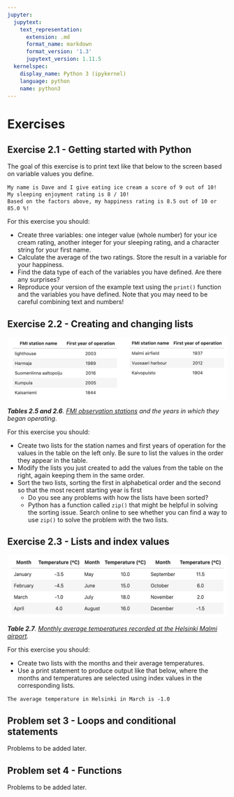 ```yaml
---
jupyter:
  jupytext:
    text_representation:
      extension: .md
      format_name: markdown
      format_version: '1.3'
      jupytext_version: 1.11.5
  kernelspec:
    display_name: Python 3 (ipykernel)
    language: python
    name: python3
---
```


# Exercises


## Exercise 2.1 - Getting started with Python

The goal of this exercise is to print text like that below to the screen based on variable values you define.

```
My name is Dave and I give eating ice cream a score of 9 out of 10!
My sleeping enjoyment rating is 8 / 10!
Based on the factors above, my happiness rating is 8.5 out of 10 or 85.0 %!
```
For this exercise you should:

- Create three variables: one integer value (whole number) for your ice cream rating, another integer for your sleeping rating, and a character string for your first name. 
- Calculate the average of the two ratings. Store the result in a variable for your happiness.
- Find the data type of each of the variables you have defined. Are there any surprises?
- Reproduce your version of the example text using the `print()` function and the variables you have defined. Note that you may need to be careful combining text and numbers!


## Exercise 2.2 - Creating and changing lists

![_**Tables 2.5 and 2.6**. [FMI observation stations](http://en.ilmatieteenlaitos.fi/observation-stations) and the years in which they began operating_.](../img/exercise-2.2-tables.png)

_**Tables 2.5 and 2.6**. [FMI observation stations](http://en.ilmatieteenlaitos.fi/observation-stations) and the years in which they began operating_.

For this exercise you should:

- Create two lists for the station names and first years of operation for the values in the table on the left only. Be sure to list the values in the order they appear in the table.
- Modify the lists you just created to add the values from the table on the right, again keeping them in the same order.
- Sort the two lists, sorting the first in alphabetical order and the second so that the most recent starting year is first
    - Do you see any problems with how the lists have been sorted?
    - Python has a function called `zip()` that might be helpful in solving the sorting issue. Search online to see whether you can find a way to use `zip()` to solve the problem with the two lists.


## Exercise 2.3 - Lists and index values

![_**Table 2.7**. [Monthly average temperatures recorded at the Helsinki Malmi airport](https://www.timeanddate.com/weather/finland/helsinki/climate)_.](../img/exercise-2.3-table.png)

_**Table 2.7**. [Monthly average temperatures recorded at the Helsinki Malmi airport](https://www.timeanddate.com/weather/finland/helsinki/climate)._

For this exercise you should:

- Create two lists with the months and their average temperatures.
- Use a print statement to produce output like that below, where the months and temperatures are selected using index values in the corresponding lists.

```
The average temperature in Helsinki in March is -1.0
```


## Problem set 3 - Loops and conditional statements

Problems to be added later.


## Problem set 4 - Functions

Problems to be added later.
